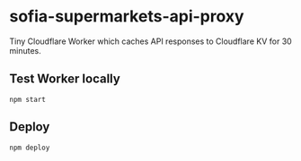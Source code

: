 # sofia-supermarkets-api-proxy

Tiny Cloudflare Worker which caches API responses to Cloudflare KV for 30 minutes.

## Test Worker locally

```
npm start
```

## Deploy

```
npm deploy
```